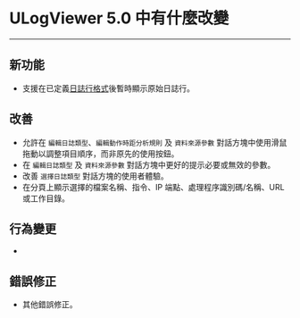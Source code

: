 ﻿# ULogViewer 5.0 中有什麼改變
 ---

## 新功能
+ 支援在已定義[日誌行格式](https://carinastudio.azurewebsites.net/ULogViewer/HowToReadAndParseLogs#LogPatterns)後暫時顯示原始日誌行。

## 改善
+ 允許在 ```編輯日誌類型```、```編輯動作時距分析規則``` 及 ```資料來源參數``` 對話方塊中使用滑鼠拖動以調整項目順序，而非原先的使用按鈕。
+ 在 ```編輯日誌類型``` 及 ```資料來源參數``` 對話方塊中更好的提示必要或無效的參數。
+ 改善 ```選擇日誌類型``` 對話方塊的使用者體驗。
+ 在分頁上顯示選擇的檔案名稱、指令、IP 端點、處理程序識別碼/名稱、URL 或工作目錄。

## 行為變更
+ 

## 錯誤修正
+ 其他錯誤修正。